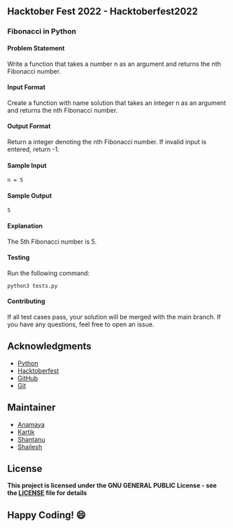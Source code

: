 ## Hacktober Fest 2022 - Hacktoberfest2022

### Fibonacci in Python

#### Problem Statement
Write a function that takes a number n as an argument and returns the nth Fibonacci number.

#### Input Format
Create a function with name solution that takes an integer n as an argument and returns the nth Fibonacci number.

#### Output Format
Return a integer denoting the nth Fibonacci number. If invalid input is entered, return -1.

#### Sample Input
```
n = 5
```

#### Sample Output
```
5
```

#### Explanation
The 5th Fibonacci number is 5.

#### Testing
Run the following command:
```
python3 tests.py
```
#### Contributing
If all test cases pass, your solution will be merged with the main branch. If you have any questions, feel free to open an issue.

## Acknowledgments
- [Python](https://www.python.org/)
- [Hacktoberfest](https://hacktoberfest.digitalocean.com/)
- [GitHub](https://github.com)
- [Git](https://git-scm.com/)

## Maintainer
- [Anamaya](https://www.linkedin.com/in/anamaya1729/)
- [Kartik](https://github.com/kartik007007)
- [Shantanu](https://github.com/neutralWire)
- [Shailesh](https://github.com/ShaileshKumar007)

## License
**This project is licensed under the GNU GENERAL PUBLIC License - see the [LICENSE](../../LICENSE) file for details**

## Happy Coding! :smile:
